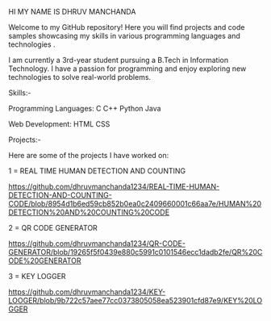 HI MY NAME IS DHRUV MANCHANDA 

Welcome to my GitHub repository! Here you will find projects and code samples showcasing my skills in various programming languages and technologies . 


I am currently a 3rd-year student pursuing a B.Tech in Information Technology. I have a passion for programming and enjoy exploring new technologies to solve real-world problems.


Skills:-

Programming Languages:
C
C++
Python
Java

Web Development:
HTML
CSS

Projects:-

Here are some of the projects I have worked on:

1 = REAL TIME HUMAN DETECTION AND COUNTING 

https://github.com/dhruvmanchanda1234/REAL-TIME-HUMAN-DETECTION-AND-COUNTING-CODE/blob/8954d1b6ed59cb852b0ea0c2409660001c66aa7e/HUMAN%20DETECTION%20AND%20COUNTING%20CODE

2 = QR CODE GENERATOR 

https://github.com/dhruvmanchanda1234/QR-CODE-GENERATOR/blob/19265f5f0439e880c5991c0101546ecc1dadb2fe/QR%20CODE%20GENERATOR

3 = KEY LOGGER 

https://github.com/dhruvmanchanda1234/KEY-LOOGER/blob/9b722c57aee77cc0373805058ea523901cfd87e9/KEY%20LOGGER

